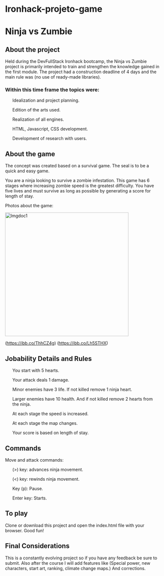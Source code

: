 # Ironhack-projeto-game



<h1>Ninja vs Zumbie </h1>


<h2> About the project </h2>
<p> Held during the DevFullStack Ironhack bootcamp, the Ninja vs Zumbie project is primarily intended to train and strengthen the knowledge gained in the first module.
The project had a construction deadline of 4 days and the main rule was (no use of ready-made libraries). </p>

<h3> Within this time frame the topics were: </h3>
<ul> Idealization and project planning. </ul>
<ul> Edition of the arts used. </ul>
<ul> Realization of all engines. </ul>
<ul> HTML, Javascript, CSS development. </ul>
<ul> Development of research with users. </ul>

<h2> About the game </h2>
The concept was created based on a survival game.
The seal is to be a quick and easy game.

<p> You are a ninja looking to survive a zombie infestation.
This game has 6 stages where increasing zombie speed is the greatest difficulty.
You have five lives and must survive as long as possible by generating a score for length of stay. </p>

<p> Photos about the game: </p>

<img width="403" alt="Imgdoc1" src="https://user-images.githubusercontent.com/57631805/70747983-d55f7180-1d07-11ea-82f9-273ff1dc4c50.png">

(https://ibb.co/ThhCZ4g)
(https://ibb.co/Lh5STHX)

<h2> Jobability Details and Rules </h2>
<ul> You start with 5 hearts. </ul>
<ul> Your attack deals 1 damage. </ul>
<ul> Minor enemies have 3 life. If not killed remove 1 ninja heart. </ul>
<ul> Larger enemies have 10 health. And if not killed remove 2 hearts from the ninja. </ul>
<ul> At each stage the speed is increased. </ul>
<ul> At each stage the map changes. </ul>
<ul> Your score is based on length of stay. </ul>

<h2> Commands </h2>

<p> Move and attack commands: </p>
<ul> (>) key: advances ninja movement. </ul>
<ul> (<) key: rewinds ninja movement. </ul>
<ul> Key (p): Pause. </ul>
<ul> Enter key: Starts. </ul>

<h2> To play </h2>
<p> Clone or download this project and open the index.html file with your browser. Good fun! </p>

<h2> Final Considerations </h2>
<p> This is a constantly evolving project so if you have any feedback be sure to submit. Also after the course I will add features like (Special power, new characters, start art, ranking, climate change maps.) And corrections. </p>











